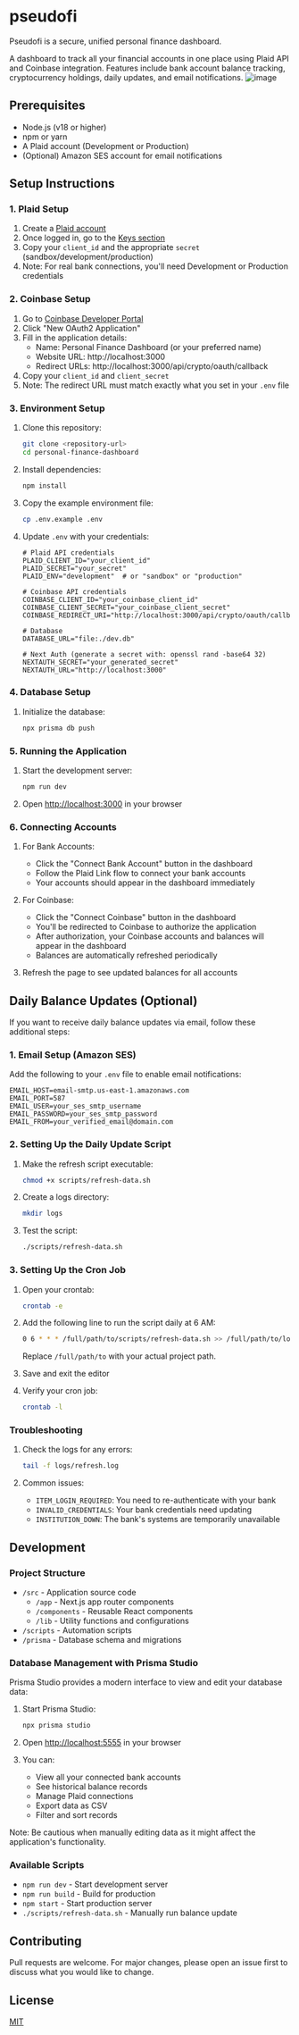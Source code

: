 # pseudofi

Pseudofi is a secure, unified personal finance dashboard.

A dashboard to track all your financial accounts in one place using Plaid API and Coinbase integration. Features include bank account balance tracking, cryptocurrency holdings, daily updates, and email notifications.
![image](https://github.com/user-attachments/assets/d0d8ba2c-d540-444e-a739-7f5797c4dd20)



## Prerequisites

- Node.js (v18 or higher)
- npm or yarn
- A Plaid account (Development or Production)
- (Optional) Amazon SES account for email notifications

## Setup Instructions

### 1. Plaid Setup

1. Create a [Plaid account](https://dashboard.plaid.com/signup)
2. Once logged in, go to the [Keys section](https://dashboard.plaid.com/team/keys)
3. Copy your `client_id` and the appropriate `secret` (sandbox/development/production)
4. Note: For real bank connections, you'll need Development or Production credentials

### 2. Coinbase Setup

1. Go to [Coinbase Developer Portal](https://www.coinbase.com/settings/api)
2. Click "New OAuth2 Application"
3. Fill in the application details:
   - Name: Personal Finance Dashboard (or your preferred name)
   - Website URL: http://localhost:3000
   - Redirect URLs: http://localhost:3000/api/crypto/oauth/callback
4. Copy your `client_id` and `client_secret`
5. Note: The redirect URL must match exactly what you set in your `.env` file

### 3. Environment Setup

1. Clone this repository:
   ```bash
   git clone <repository-url>
   cd personal-finance-dashboard
   ```

2. Install dependencies:
   ```bash
   npm install
   ```

3. Copy the example environment file:
   ```bash
   cp .env.example .env
   ```

4. Update `.env` with your credentials:
   ```env
   # Plaid API credentials
   PLAID_CLIENT_ID="your_client_id"
   PLAID_SECRET="your_secret"
   PLAID_ENV="development"  # or "sandbox" or "production"

   # Coinbase API credentials
   COINBASE_CLIENT_ID="your_coinbase_client_id"
   COINBASE_CLIENT_SECRET="your_coinbase_client_secret"
   COINBASE_REDIRECT_URI="http://localhost:3000/api/crypto/oauth/callback"

   # Database
   DATABASE_URL="file:./dev.db"

   # Next Auth (generate a secret with: openssl rand -base64 32)
   NEXTAUTH_SECRET="your_generated_secret"
   NEXTAUTH_URL="http://localhost:3000"
   ```

### 4. Database Setup

1. Initialize the database:
   ```bash
   npx prisma db push
   ```

### 5. Running the Application

1. Start the development server:
   ```bash
   npm run dev
   ```

2. Open [http://localhost:3000](http://localhost:3000) in your browser

### 6. Connecting Accounts

1. For Bank Accounts:
   - Click the "Connect Bank Account" button in the dashboard
   - Follow the Plaid Link flow to connect your bank accounts
   - Your accounts should appear in the dashboard immediately

2. For Coinbase:
   - Click the "Connect Coinbase" button in the dashboard
   - You'll be redirected to Coinbase to authorize the application
   - After authorization, your Coinbase accounts and balances will appear in the dashboard
   - Balances are automatically refreshed periodically

3. Refresh the page to see updated balances for all accounts

## Daily Balance Updates (Optional)

If you want to receive daily balance updates via email, follow these additional steps:

### 1. Email Setup (Amazon SES)

Add the following to your `.env` file to enable email notifications:
   ```env
   EMAIL_HOST=email-smtp.us-east-1.amazonaws.com
   EMAIL_PORT=587
   EMAIL_USER=your_ses_smtp_username
   EMAIL_PASSWORD=your_ses_smtp_password
   EMAIL_FROM=your_verified_email@domain.com
   ```

### 2. Setting Up the Daily Update Script

1. Make the refresh script executable:
   ```bash
   chmod +x scripts/refresh-data.sh
   ```

2. Create a logs directory:
   ```bash
   mkdir logs
   ```

3. Test the script:
   ```bash
   ./scripts/refresh-data.sh
   ```

### 3. Setting Up the Cron Job

1. Open your crontab:
   ```bash
   crontab -e
   ```

2. Add the following line to run the script daily at 6 AM:
   ```bash
   0 6 * * * /full/path/to/scripts/refresh-data.sh >> /full/path/to/logs/refresh.log 2>&1
   ```
   Replace `/full/path/to` with your actual project path.

3. Save and exit the editor

4. Verify your cron job:
   ```bash
   crontab -l
   ```

### Troubleshooting

1. Check the logs for any errors:
   ```bash
   tail -f logs/refresh.log
   ```

2. Common issues:
   - `ITEM_LOGIN_REQUIRED`: You need to re-authenticate with your bank
   - `INVALID_CREDENTIALS`: Your bank credentials need updating
   - `INSTITUTION_DOWN`: The bank's systems are temporarily unavailable

## Development

### Project Structure

- `/src` - Application source code
  - `/app` - Next.js app router components
  - `/components` - Reusable React components
  - `/lib` - Utility functions and configurations
- `/scripts` - Automation scripts
- `/prisma` - Database schema and migrations

### Database Management with Prisma Studio

Prisma Studio provides a modern interface to view and edit your database data:

1. Start Prisma Studio:
   ```bash
   npx prisma studio
   ```

2. Open [http://localhost:5555](http://localhost:5555) in your browser

3. You can:
   - View all your connected bank accounts
   - See historical balance records
   - Manage Plaid connections
   - Export data as CSV
   - Filter and sort records

Note: Be cautious when manually editing data as it might affect the application's functionality.

### Available Scripts

- `npm run dev` - Start development server
- `npm run build` - Build for production
- `npm start` - Start production server
- `./scripts/refresh-data.sh` - Manually run balance update

## Contributing

Pull requests are welcome. For major changes, please open an issue first to discuss what you would like to change.

## License

[MIT](LICENSE)

